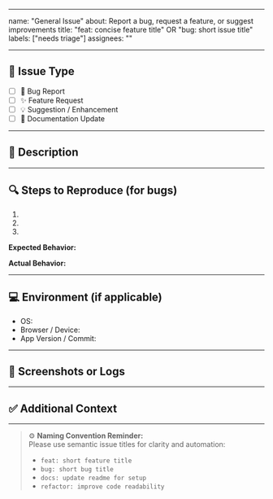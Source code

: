 <!--
🙏 Thank you for checking the code base and taking the time to report an issue!
-->

---

name: "General Issue"
about: Report a bug, request a feature, or suggest improvements
title: "feat: concise feature title" OR "bug: short issue title"
labels: ["needs triage"]
assignees: ""

---

## 🧩 Issue Type

<!-- Select one or more that apply -->

- [ ] 🐛 Bug Report
- [ ] ✨ Feature Request
- [ ] 💡 Suggestion / Enhancement
- [ ] 📄 Documentation Update

---

## 📝 Description

<!-- Clearly describe the issue, bug, or feature request. Include as much relevant detail as possible. -->

---

## 🔍 Steps to Reproduce (for bugs)

1.
2.
3.

**Expected Behavior:**

<!-- What should happen? -->

**Actual Behavior:**

<!-- What actually happens? -->

---

## 💻 Environment (if applicable)

- OS:
- Browser / Device:
- App Version / Commit:

---

## 📸 Screenshots or Logs

<!-- If applicable, add screenshots, logs, or error messages to help explain the issue. -->

---

## ✅ Additional Context

<!-- Add any other context, notes, or references related to the issue. -->

---

> ⚙️ **Naming Convention Reminder:**  
> Please use semantic issue titles for clarity and automation:
>
> - `feat: short feature title`
> - `bug: short bug title`
> - `docs: update readme for setup`
> - `refactor: improve code readability`
